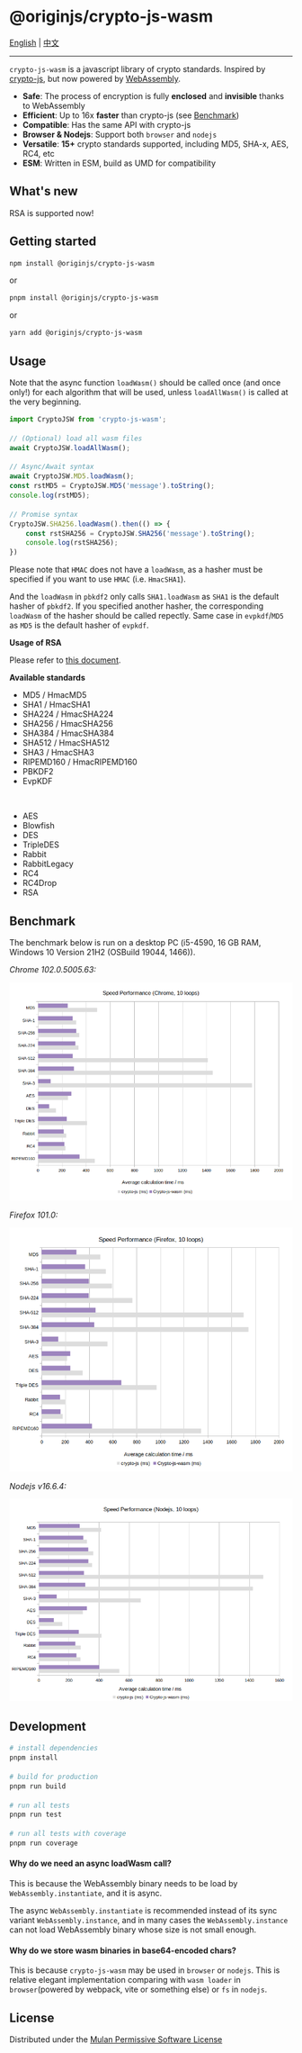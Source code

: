 # @originjs/crypto-js-wasm

[English](README.md) | [中文](README-CN.md)

---

`crypto-js-wasm` is a javascript library of crypto standards. Inspired by [crypto-js](https://github.com/brix/crypto-js), but now powered by [WebAssembly](https://webassembly.org/).

- **Safe**: The process of encryption is fully **enclosed** and **invisible** thanks to WebAssembly
- **Efficient**: Up to 16x **faster** than crypto-js (see [Benchmark](https://originjs.org/WASM-benchmark/#/))
- **Compatible**: Has the same API with crypto-js
- **Browser & Nodejs**: Support both `browser` and `nodejs`
- **Versatile**: **15+** crypto standards supported, including MD5, SHA-x, AES, RC4, etc
- **ESM**: Written in ESM, build as UMD for compatibility



## What's new

RSA is supported now!



## Getting started

```bash
npm install @originjs/crypto-js-wasm
```

or

```bash
pnpm install @originjs/crypto-js-wasm
```

or

```bash
yarn add @originjs/crypto-js-wasm
```



## Usage

Note that the async function `loadWasm()` should be called once (and once only!) for each algorithm that will be used, unless `loadAllWasm()` is called at the very beginning.

```javascript
import CryptoJSW from 'crypto-js-wasm';

// (Optional) load all wasm files
await CryptoJSW.loadAllWasm();

// Async/Await syntax
await CryptoJSW.MD5.loadWasm();
const rstMD5 = CryptoJSW.MD5('message').toString();
console.log(rstMD5);

// Promise syntax
CryptoJSW.SHA256.loadWasm().then(() => {
    const rstSHA256 = CryptoJSW.SHA256('message').toString();
    console.log(rstSHA256);
})
```

Please note that `HMAC` does not have a `loadWasm`, as a hasher must be specified if you want to use `HMAC` (i.e. `HmacSHA1`).

And the `loadWasm` in `pbkdf2` only calls `SHA1.loadWasm` as `SHA1` is the default hasher of `pbkdf2`. If you specified another hasher, the corresponding `loadWasm` of the hasher should be called repectly. Same case in `evpkdf`/`MD5` as `MD5` is the default hasher of `evpkdf`.



**Usage of RSA**

Please refer to [this document](./docs/rsa.md).



**Available standards**

- MD5 / HmacMD5
- SHA1 / HmacSHA1
- SHA224 / HmacSHA224
- SHA256 / HmacSHA256
- SHA384 / HmacSHA384
- SHA512 / HmacSHA512
- SHA3 / HmacSHA3
- RIPEMD160 / HmacRIPEMD160
- PBKDF2
- EvpKDF

<br>

- AES
- Blowfish
- DES
- TripleDES
- Rabbit
- RabbitLegacy
- RC4
- RC4Drop
- RSA



## Benchmark

The benchmark below is run on a desktop PC (i5-4590, 16 GB RAM, Windows 10 Version 21H2 (OSBuild 19044, 1466)).



*Chrome 102.0.5005.63:*

![benchmark_chrome](benchmark/benchmark_chrome.png)



*Firefox 101.0:*

![benchmark_firefox](benchmark/benchmark_firefox.png)



*Nodejs v16.6.4:*

![nodejs](benchmark/benchmark_nodejs.png)



## Development

```bash
# install dependencies
pnpm install

# build for production
pnpm run build

# run all tests
pnpm run test

# run all tests with coverage
pnpm run coverage
```



#### Why do we need an async loadWasm call?

This is because the WebAssembly binary needs to be load by `WebAssembly.instantiate`, and it is async. 

The async `WebAssembly.instantiate` is recommended instead of its sync variant `WebAssembly.instance`, and in many cases the `WebAssembly.instance` can not load WebAssembly binary whose size is not small enough.



#### Why do we store wasm binaries in base64-encoded chars?

This is because  `crypto-js-wasm` may be used in `browser` or `nodejs`. This is relative elegant implementation comparing with `wasm loader` in `browser`(powered by webpack, vite or something else) or `fs` in `nodejs`.



## License

Distributed under the [Mulan Permissive Software License](LICENSE)
